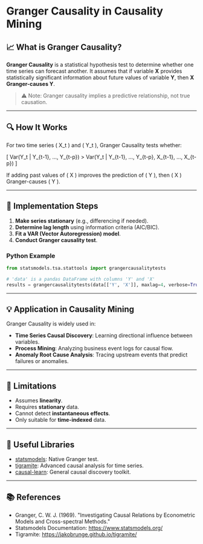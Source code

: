 # Granger Causality in Causality Mining

## 📈 What is Granger Causality?

**Granger Causality** is a statistical hypothesis test to determine whether one time series can forecast another. It assumes that if variable **X** provides statistically significant information about future values of variable **Y**, then **X Granger-causes Y**.

> ⚠️ Note: Granger causality implies a predictive relationship, not true causation.

---

## 🔍 How It Works

For two time series \( X_t \) and \( Y_t \), Granger Causality tests whether:

\[
Var(Y_t | Y_{t-1}, ..., Y_{t-p}) > Var(Y_t | Y_{t-1}, ..., Y_{t-p}, X_{t-1}, ..., X_{t-p})
\]

If adding past values of \( X \) improves the prediction of \( Y \), then \( X \) Granger-causes \( Y \).

---

## 🧪 Implementation Steps

1. **Make series stationary** (e.g., differencing if needed).
2. **Determine lag length** using information criteria (AIC/BIC).
3. **Fit a VAR (Vector Autoregression) model**.
4. **Conduct Granger causality test**.

### Python Example

```python
from statsmodels.tsa.stattools import grangercausalitytests

# 'data' is a pandas DataFrame with columns 'Y' and 'X'
results = grangercausalitytests(data[['Y', 'X']], maxlag=4, verbose=True)
```

---

## 💡 Application in Causality Mining

Granger Causality is widely used in:

- **Time Series Causal Discovery**: Learning directional influence between variables.
- **Process Mining**: Analyzing business event logs for causal flow.
- **Anomaly Root Cause Analysis**: Tracing upstream events that predict failures or anomalies.

---

## 📌 Limitations

- Assumes **linearity**.
- Requires **stationary** data.
- Cannot detect **instantaneous effects**.
- Only suitable for **time-indexed** data.

---

## 🔧 Useful Libraries

- [statsmodels](https://www.statsmodels.org/): Native Granger test.
- [tigramite](https://jakobrunge.github.io/tigramite/): Advanced causal analysis for time series.
- [causal-learn](https://github.com/py-why/causal-learn): General causal discovery toolkit.

---

## 📚 References

- Granger, C. W. J. (1969). "Investigating Causal Relations by Econometric Models and Cross-spectral Methods."
- Statsmodels Documentation: https://www.statsmodels.org/
- Tigramite: https://jakobrunge.github.io/tigramite/

